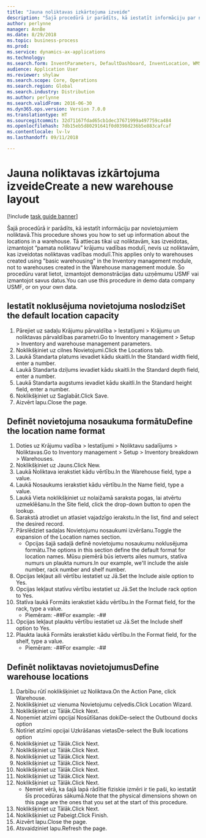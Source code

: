```yaml
--- 
title: "Jauna noliktavas izkārtojuma izveide"
description: "Šajā procedūrā ir parādīts, kā iestatīt informāciju par novietojumiem noliktavā."
author: perlynne
manager: AnnBe
ms.date: 8/29/2018
ms.topic: business-process
ms.prod: 
ms.service: dynamics-ax-applications
ms.technology: 
ms.search.form: InventParameters, DefaultDashboard, InventLocation, WMSLocationWizard
audience: Application User
ms.reviewer: shylaw
ms.search.scope: Core, Operations
ms.search.region: Global
ms.search.industry: Distribution
ms.author: perlynne
ms.search.validFrom: 2016-06-30
ms.dyn365.ops.version: Version 7.0.0
ms.translationtype: HT
ms.sourcegitcommit: 32d71167fdad65cb1dec37671999a497759ca484
ms.openlocfilehash: 7db15eb5d80291641f0d0398d236b5e883cafcaf
ms.contentlocale: lv-lv
ms.lasthandoff: 09/11/2018

---
```

# <a name="create-a-new-warehouse-layout"></a><span data-ttu-id="281e8-103">Jauna noliktavas izkārtojuma izveide</span><span class="sxs-lookup"><span data-stu-id="281e8-103">Create a new warehouse layout</span></span>

[!include [task guide banner](../../includes/task-guide-banner.md)]

<span data-ttu-id="281e8-104">Šajā procedūrā ir parādīts, kā iestatīt informāciju par novietojumiem noliktavā.</span><span class="sxs-lookup"><span data-stu-id="281e8-104">This procedure shows you how to set up information about the locations in a warehouse.</span></span> <span data-ttu-id="281e8-105">Tā attiecas tikai uz noliktavām, kas izveidotas, izmantojot “pamata noliktavu” krājumu vadības modulī, nevis uz noliktavām, kas izveidotas noliktavas vadības modulī.</span><span class="sxs-lookup"><span data-stu-id="281e8-105">This applies only to warehouses created using "basic warehousing" in the Inventory management module, not to warehouses created in the Warehouse management module.</span></span> <span data-ttu-id="281e8-106">Šo procedūru varat lietot, izmantojot demonstrācijas datu uzņēmumu USMF vai izmantojot savus datus.</span><span class="sxs-lookup"><span data-stu-id="281e8-106">You can use this procedure in demo data company USMF, or on your own data.</span></span>


## <a name="set-the-default-location-capacity"></a><span data-ttu-id="281e8-107">Iestatīt noklusējuma novietojuma noslodzi</span><span class="sxs-lookup"><span data-stu-id="281e8-107">Set the default location capacity</span></span>
1. <span data-ttu-id="281e8-108">Pārejiet uz sadaļu Krājumu pārvaldība > Iestatījumi > Krājumu un noliktavas pārvaldības parametri.</span><span class="sxs-lookup"><span data-stu-id="281e8-108">Go to Inventory management > Setup > Inventory and warehouse management parameters.</span></span>
2. <span data-ttu-id="281e8-109">Noklikšķiniet uz cilnes Novietojumi.</span><span class="sxs-lookup"><span data-stu-id="281e8-109">Click the Locations tab.</span></span>
3. <span data-ttu-id="281e8-110">Laukā Standarta platums ievadiet kādu skaitli.</span><span class="sxs-lookup"><span data-stu-id="281e8-110">In the Standard width field, enter a number.</span></span>
4. <span data-ttu-id="281e8-111">Laukā Standarta dziļums ievadiet kādu skaitli.</span><span class="sxs-lookup"><span data-stu-id="281e8-111">In the Standard depth field, enter a number.</span></span>
5. <span data-ttu-id="281e8-112">Laukā Standarta augstums ievadiet kādu skaitli.</span><span class="sxs-lookup"><span data-stu-id="281e8-112">In the Standard height field, enter a number.</span></span>
6. <span data-ttu-id="281e8-113">Noklikšķiniet uz Saglabāt.</span><span class="sxs-lookup"><span data-stu-id="281e8-113">Click Save.</span></span>
7. <span data-ttu-id="281e8-114">Aizvērt lapu.</span><span class="sxs-lookup"><span data-stu-id="281e8-114">Close the page.</span></span>

## <a name="define-the-location-name-format"></a><span data-ttu-id="281e8-115">Definēt novietojuma nosaukuma formātu</span><span class="sxs-lookup"><span data-stu-id="281e8-115">Define the location name format</span></span>
1. <span data-ttu-id="281e8-116">Doties uz Krājumu vadība > Iestatījumi > Noliktavu sadalījums > Noliktavas.</span><span class="sxs-lookup"><span data-stu-id="281e8-116">Go to Inventory management > Setup > Inventory breakdown > Warehouses.</span></span>
2. <span data-ttu-id="281e8-117">Noklikšķiniet uz Jauns.</span><span class="sxs-lookup"><span data-stu-id="281e8-117">Click New.</span></span>
3. <span data-ttu-id="281e8-118">Laukā Noliktava ierakstiet kādu vērtību.</span><span class="sxs-lookup"><span data-stu-id="281e8-118">In the Warehouse field, type a value.</span></span>
4. <span data-ttu-id="281e8-119">Laukā Nosaukums ierakstiet kādu vērtību.</span><span class="sxs-lookup"><span data-stu-id="281e8-119">In the Name field, type a value.</span></span>
5. <span data-ttu-id="281e8-120">Laukā Vieta noklikšķiniet uz nolaižamā saraksta pogas, lai atvērtu uzmeklēšanu.</span><span class="sxs-lookup"><span data-stu-id="281e8-120">In the Site field, click the drop-down button to open the lookup.</span></span>
6. <span data-ttu-id="281e8-121">Sarakstā atrodiet un atlasiet vajadzīgo ierakstu.</span><span class="sxs-lookup"><span data-stu-id="281e8-121">In the list, find and select the desired record.</span></span>
7. <span data-ttu-id="281e8-122">Pārslēdziet sadaļas Novietojumu nosaukumi izvēršanu.</span><span class="sxs-lookup"><span data-stu-id="281e8-122">Toggle the expansion of the Location names section.</span></span>
    * <span data-ttu-id="281e8-123">Opcijas šajā sadaļā definē novietojumu nosaukumu noklusējuma formātu.</span><span class="sxs-lookup"><span data-stu-id="281e8-123">The options in this section define the default format for location names.</span></span> <span data-ttu-id="281e8-124">Mūsu piemērā būs ietverts ailes numurs, statīva numurs un plaukta numurs.</span><span class="sxs-lookup"><span data-stu-id="281e8-124">In our example, we'll include the aisle number, rack number and shelf number.</span></span>  
8. <span data-ttu-id="281e8-125">Opcijas Iekļaut aili vērtību iestatiet uz Jā.</span><span class="sxs-lookup"><span data-stu-id="281e8-125">Set the Include aisle option to Yes.</span></span>
9. <span data-ttu-id="281e8-126">Opcijas Iekļaut statīvu vērtību iestatiet uz Jā.</span><span class="sxs-lookup"><span data-stu-id="281e8-126">Set the Include rack option to Yes.</span></span> 
10. <span data-ttu-id="281e8-127">Statīva laukā Formāts ierakstiet kādu vērtību.</span><span class="sxs-lookup"><span data-stu-id="281e8-127">In the Format field, for the rack, type a value.</span></span>
    * <span data-ttu-id="281e8-128">Piemēram: -##</span><span class="sxs-lookup"><span data-stu-id="281e8-128">For example: -##</span></span>  
11. <span data-ttu-id="281e8-129">Opcijas Iekļaut plauktu vērtību iestatiet uz Jā.</span><span class="sxs-lookup"><span data-stu-id="281e8-129">Set the Include shelf option to Yes.</span></span>
12. <span data-ttu-id="281e8-130">Plaukta laukā Formāts ierakstiet kādu vērtību.</span><span class="sxs-lookup"><span data-stu-id="281e8-130">In the Format field, for the shelf, type a value.</span></span>
    * <span data-ttu-id="281e8-131">Piemēram: -##</span><span class="sxs-lookup"><span data-stu-id="281e8-131">For example: -##</span></span>  

## <a name="define-warehouse-locations"></a><span data-ttu-id="281e8-132">Definēt noliktavas novietojumus</span><span class="sxs-lookup"><span data-stu-id="281e8-132">Define warehouse locations</span></span>
1. <span data-ttu-id="281e8-133">Darbību rūtī noklikšķiniet uz Noliktava.</span><span class="sxs-lookup"><span data-stu-id="281e8-133">On the Action Pane, click Warehouse.</span></span>
2. <span data-ttu-id="281e8-134">Noklikšķiniet uz vienuma Novietojumu ceļvedis.</span><span class="sxs-lookup"><span data-stu-id="281e8-134">Click Location Wizard.</span></span>
3. <span data-ttu-id="281e8-135">Noklikšķiniet uz Tālāk.</span><span class="sxs-lookup"><span data-stu-id="281e8-135">Click Next.</span></span>
4. <span data-ttu-id="281e8-136">Noņemiet atzīmi opcijai Nosūtīšanas doki</span><span class="sxs-lookup"><span data-stu-id="281e8-136">De-select the Outbound docks option</span></span>
5. <span data-ttu-id="281e8-137">Notīriet atzīmi opcijai Uzkrāšanas vietas</span><span class="sxs-lookup"><span data-stu-id="281e8-137">De-select the Bulk locations option</span></span>
6. <span data-ttu-id="281e8-138">Noklikšķiniet uz Tālāk.</span><span class="sxs-lookup"><span data-stu-id="281e8-138">Click Next.</span></span>
7. <span data-ttu-id="281e8-139">Noklikšķiniet uz Tālāk.</span><span class="sxs-lookup"><span data-stu-id="281e8-139">Click Next.</span></span>
8. <span data-ttu-id="281e8-140">Noklikšķiniet uz Tālāk.</span><span class="sxs-lookup"><span data-stu-id="281e8-140">Click Next.</span></span>
9. <span data-ttu-id="281e8-141">Noklikšķiniet uz Tālāk.</span><span class="sxs-lookup"><span data-stu-id="281e8-141">Click Next.</span></span>
10. <span data-ttu-id="281e8-142">Noklikšķiniet uz Tālāk.</span><span class="sxs-lookup"><span data-stu-id="281e8-142">Click Next.</span></span>
11. <span data-ttu-id="281e8-143">Noklikšķiniet uz Tālāk.</span><span class="sxs-lookup"><span data-stu-id="281e8-143">Click Next.</span></span>
12. <span data-ttu-id="281e8-144">Noklikšķiniet uz Tālāk.</span><span class="sxs-lookup"><span data-stu-id="281e8-144">Click Next.</span></span>
    * <span data-ttu-id="281e8-145">Ņemiet vērā, ka šajā lapā rādītie fiziskie izmēri ir tie paši, ko iestatāt šīs procedūras sākumā.</span><span class="sxs-lookup"><span data-stu-id="281e8-145">Note that the physical dimensions shown on this page are the ones that you set at the start of this procedure.</span></span>  
13. <span data-ttu-id="281e8-146">Noklikšķiniet uz Tālāk.</span><span class="sxs-lookup"><span data-stu-id="281e8-146">Click Next.</span></span>
14. <span data-ttu-id="281e8-147">Noklikšķiniet uz Pabeigt.</span><span class="sxs-lookup"><span data-stu-id="281e8-147">Click Finish.</span></span>
15. <span data-ttu-id="281e8-148">Aizvērt lapu.</span><span class="sxs-lookup"><span data-stu-id="281e8-148">Close the page.</span></span>
16. <span data-ttu-id="281e8-149">Atsvaidziniet lapu.</span><span class="sxs-lookup"><span data-stu-id="281e8-149">Refresh the page.</span></span>


